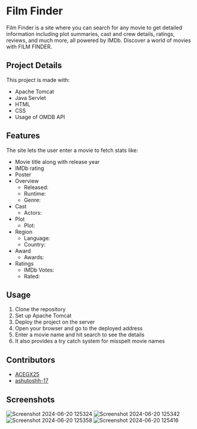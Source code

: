 # Film Finder

Film Finder is a site where you can search for any movie to get detailed information including plot summaries, cast and crew details, ratings, reviews, and much more, all powered by IMDb. Discover a world of movies with FILM FINDER.

## Project Details

This project is made with:
- Apache Tomcat
- Java Servlet
- HTML
- CSS
- Usage of OMDB API

## Features

The site lets the user enter a movie to fetch stats like:
- Movie title along with release year
- IMDb rating
- Poster
- Overview
  - Released: 
  - Runtime: 
  - Genre: 
- Cast
  - Actors: 
- Plot
  - Plot:
- Region
  - Language: 
  - Country: 
- Award
  - Awards:
- Ratings
  - IMDb Votes:
  - Rated:

## Usage

1. Clone the repository
2. Set up Apache Tomcat
3. Deploy the project on the server
4. Open your browser and go to the deployed address
5. Enter a movie name and hit search to see the details
6. It also provides a try catch system for misspelt movie names

## Contributors

- [ACEGX25](https://github.com/ACEGX25)
- [ashutoshh-17](https://github.com/ashutoshh-17)


## Screenshots


![Screenshot 2024-06-20 125324](https://github.com/ACEGX25/FilmFinder-Using-Java/assets/143728245/764c49e6-25fc-451b-b01e-d42cd98b9659)
![Screenshot 2024-06-20 125342](https://github.com/ACEGX25/FilmFinder-Using-Java/assets/143728245/b5140d53-9dcb-4243-9ff7-d857b711258b)
![Screenshot 2024-06-20 125358](https://github.com/ACEGX25/FilmFinder-Using-Java/assets/143728245/4e7f2d90-fc27-4ba6-98df-3da4092ae506)
![Screenshot 2024-06-20 125416](https://github.com/ACEGX25/FilmFinder-Using-Java/assets/143728245/ef6fce1b-5505-453d-8259-4658bd537370)



